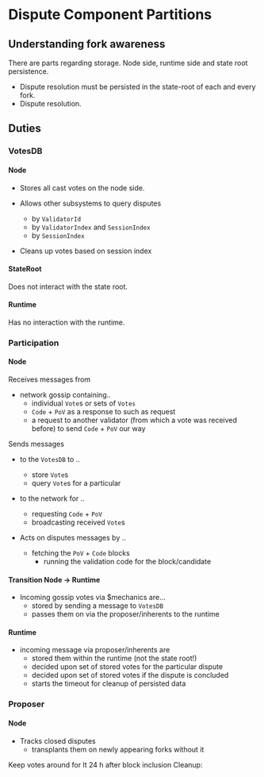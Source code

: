 # Dispute Component Partitions

## Understanding fork awareness

There are parts regarding storage. Node side, runtime side and state root persistence.

* Dispute resolution must be persisted in the state-root of each and every fork.
* Dispute resolution.

## Duties

### VotesDB

#### Node

* Stores all cast votes on the node side.
* Allows other subsystems to query disputes
  * by `ValidatorId`
  * by `ValidatorIndex` and `SessionIndex`
  * by `SessionIndex`

* Cleans up votes based on session index

#### StateRoot

Does not interact with the state root.

#### Runtime

Has no interaction with the runtime.

### Participation

#### Node

Receives messages from

* network gossip containing..
  * individual `Vote`s or sets of `Votes`
  * `Code` + `PoV` as a response to such as request
  * a request to another validator (from which a vote was received before) to send `Code` + `PoV` our way

Sends messages

* to the `VotesDB` to ..
  * store `Vote`s
  * query `Vote`s for a particular

* to the network for ..
  * requesting `Code` + `PoV`
  * broadcasting received `Vote`s

* Acts on disputes messages by ..
  * fetching the `PoV` + `Code` blocks
    * running the validation code for the block/candidate

#### Transition Node -> Runtime

* Incoming gossip votes via $mechanics are...
  * stored by sending a message to `VotesDB`
  * passes them on via the proposer/inherents to the runtime

#### Runtime

* incoming message via proposer/inherents are
  * stored them within the runtime (not the state root!)
  * decided upon set of stored votes for the particular dispute
  * decided upon set of stored votes if the dispute is concluded
  * starts the timeout for cleanup of persisted data

### Proposer

#### Node

* Tracks closed disputes
  * transplants them on newly appearing forks without it


Keep votes around for lt 24 h after block inclusion
Cleanup:
